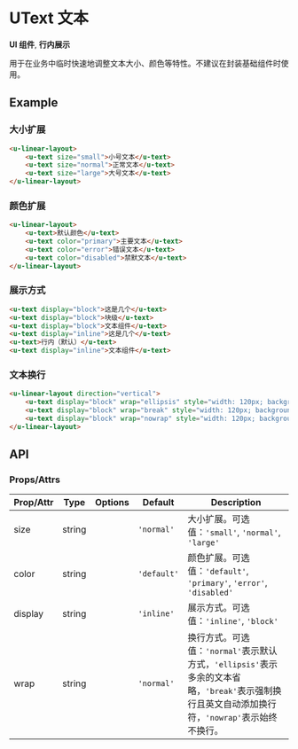 <!-- 该 README.md 根据 api.yaml 和 docs/*.md 自动生成，为了方便在 GitHub 和 NPM 上查阅。如需修改，请查看源文件 -->

# UText 文本

**UI 组件**, **行内展示**

用于在业务中临时快速地调整文本大小、颜色等特性。不建议在封装基础组件时使用。

## Example
### 大小扩展

``` html
<u-linear-layout>
    <u-text size="small">小号文本</u-text>
    <u-text size="normal">正常文本</u-text>
    <u-text size="large">大号文本</u-text>
</u-linear-layout>
```

### 颜色扩展

``` html
<u-linear-layout>
    <u-text>默认颜色</u-text>
    <u-text color="primary">主要文本</u-text>
    <u-text color="error">错误文本</u-text>
    <u-text color="disabled">禁默文本</u-text>
</u-linear-layout>
```

### 展示方式

``` html
<u-text display="block">这是几个</u-text>
<u-text display="block">块级</u-text>
<u-text display="block">文本组件</u-text>
<u-text display="inline">这是几个</u-text>
<u-text>行内（默认）</u-text>
<u-text display="inline">文本组件</u-text>
```

### 文本换行

``` html
<u-linear-layout direction="vertical">
    <u-text display="block" wrap="ellipsis" style="width: 120px; background: #f2f3f8;">天将降大任于斯人也，必先苦其心志，劳其筋骨，饿其体肤，空乏其身，行拂乱其所为也，所以动心忍性，增益其所不能。</u-text>
    <u-text display="block" wrap="break" style="width: 120px; background: #f2f3f8;">天将降大任于斯人也，必先苦其心志，劳其筋骨，饿其体肤，空乏其身，行拂乱其所为也，所以动心忍性，增益其所不能。</u-text>
    <u-text display="block" wrap="nowrap" style="width: 120px; background: #f2f3f8;">天将降大任于斯人也，必先苦其心志，劳其筋骨，饿其体肤，空乏其身，行拂乱其所为也，所以动心忍性，增益其所不能。</u-text>
</u-linear-layout>
```

## API
### Props/Attrs

| Prop/Attr | Type | Options | Default | Description |
| --------- | ---- | ------- | ------- | ----------- |
| size | string |  | `'normal'` | 大小扩展。可选值：`'small'`, `'normal'`, `'large'` |
| color | string |  | `'default'` | 颜色扩展。可选值：`'default'`, `'primary'`, `'error'`, `'disabled'` |
| display | string |  | `'inline'` | 展示方式。可选值：`'inline'`, `'block'` |
| wrap | string |  | `'normal'` | 换行方式。可选值：`'normal'`表示默认方式，`'ellipsis'`表示多余的文本省略，`'break'`表示强制换行且英文自动添加换行符，`'nowrap'`表示始终不换行。 |
